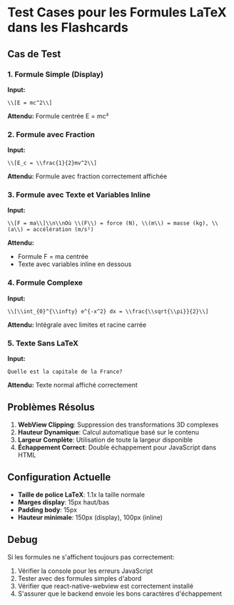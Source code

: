 # Test Cases pour les Formules LaTeX dans les Flashcards

## Cas de Test

### 1. Formule Simple (Display)
**Input:**
```
\\[E = mc^2\\]
```
**Attendu:** Formule centrée E = mc²

### 2. Formule avec Fraction
**Input:**
```
\\[E_c = \\frac{1}{2}mv^2\\]
```
**Attendu:** Formule avec fraction correctement affichée

### 3. Formule avec Texte et Variables Inline
**Input:**
```
\\[F = ma\\]\\n\\nOù \\(F\\) = force (N), \\(m\\) = masse (kg), \\(a\\) = accélération (m/s²)
```
**Attendu:** 
- Formule F = ma centrée
- Texte avec variables inline en dessous

### 4. Formule Complexe
**Input:**
```
\\[\\int_{0}^{\\infty} e^{-x^2} dx = \\frac{\\sqrt{\\pi}}{2}\\]
```
**Attendu:** Intégrale avec limites et racine carrée

### 5. Texte Sans LaTeX
**Input:**
```
Quelle est la capitale de la France?
```
**Attendu:** Texte normal affiché correctement

## Problèmes Résolus

1. **WebView Clipping**: Suppression des transformations 3D complexes
2. **Hauteur Dynamique**: Calcul automatique basé sur le contenu
3. **Largeur Complète**: Utilisation de toute la largeur disponible
4. **Échappement Correct**: Double échappement pour JavaScript dans HTML

## Configuration Actuelle

- **Taille de police LaTeX**: 1.1x la taille normale
- **Marges display**: 15px haut/bas
- **Padding body**: 15px
- **Hauteur minimale**: 150px (display), 100px (inline)

## Debug

Si les formules ne s'affichent toujours pas correctement:

1. Vérifier la console pour les erreurs JavaScript
2. Tester avec des formules simples d'abord
3. Vérifier que react-native-webview est correctement installé
4. S'assurer que le backend envoie les bons caractères d'échappement
